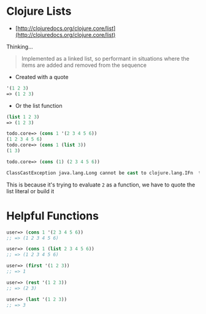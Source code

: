 # Clojure Lists

* [http://clojuredocs.org/clojure.core/list](http://clojuredocs.org/clojure.core/list)

Thinking...
> Implemented as a linked list, so performant in situations where the items are added and removed from the sequence

* Created with a quote
```clojure
'(1 2 3)
=> (1 2 3)
```
* Or the list function
```clojure
(list 1 2 3)
=> (1 2 3)
```

```clojure
todo.core=> (cons 1 '(2 3 4 5 6))
(1 2 3 4 5 6)
todo.core=> (cons 1 (list 3))
(1 3)
```

```clojure
todo.core=> (cons (1) (2 3 4 5 6))

ClassCastException java.lang.Long cannot be cast to clojure.lang.IFn  todo.core/eval1398 (form-init4602003227947088863.clj:1)
```
This is because it's trying to evaluate ``2`` as a function, we have to quote the list literal or build it 

# Helpful Functions

```clojure
user=> (cons 1 '(2 3 4 5 6))
;; => (1 2 3 4 5 6)
```

```clojure
user=> (cons 1 (list 2 3 4 5 6))
;; => (1 2 3 4 5 6)
```

```clojure
user=> (first '(1 2 3))
;; => 1
```

```clojure
user=> (rest '(1 2 3))
;; => (2 3)
```

```clojure
user=> (last '(1 2 3))
;; => 3
```


